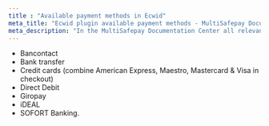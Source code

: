 ```yaml
---
title : "Available payment methods in Ecwid"
meta_title: "Ecwid plugin available payment methods - MultiSafepay Documentation Center"
meta_description: "In the MultiSafepay Documentation Center all relevant information regarding our Plugins and API. As well as Support pages for Payment Method, Tools and General Questions. You can also find the contact details of our Support Team and Integration Team."
---
```

+ Bancontact
+ Bank transfer
+ Credit cards (combine American Express, Maestro, Mastercard & Visa in checkout)
+ Direct Debit 
+ Giropay 
+ iDEAL 
+ SOFORT Banking.